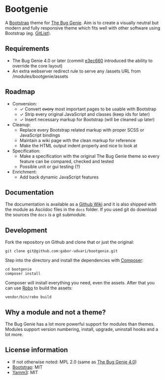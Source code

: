 # Bootgenie
A [Bootstrap](http://getbootstrap.com/) theme for [The Bug Genie](https://github.com/thebuggenie/thebuggenie). Aim is to create a visually neutral but modern and fully responsive theme which fits well with other software using Bootstrap (eg. [GitList](http://gitlist.org/)).

## Requirements
- The Bug Genie 4.0 or later (commit [e3ec660](https://github.com/thebuggenie/thebuggenie/commit/e3ec660ab724524d842022c5fbbaf3ad3f91def7) introduced the ability to override the core layout)
- An extra webserver redirect rule to serve any /assets URL from /modules/bootgenie/assets

## Roadmap
- Conversion: 
   - ✓ Convert ~~every~~ most important pages to be usable with Bootstrap
   - ✓ Strip every original JavaScript and classes (keep ids for later)
   - ✓ Insert necessary markup for Bootstrap (will be cleaned up later)
- Cleanup:
   - Replace every Bootstrap related markup with proper SCSS or JavaScript bindings
   - Maintain a wiki page with the clean markup for reference
   - Make the HTML output indent properly and nice to look at
- Specification:
   - Make a specification with the original The Bug Genie theme so every feature can be compared, checked and tested
   - Possible unit or gui testing (?)
- Enrichment:
   - Add back dynamic JavaScript features

## Documentation

The documentation is available as a [Github Wiki](https://github.com/gabor-udvari/bootgenie/wiki) and it is also shipped with the module as Asciidoc files in the `docs` folder. If you used git do download the sources the `docs` is a git submodule.

## Development

Fork the repository on Github and clone that or just the original:
```
git clone git@github.com:gabor-udvari/bootgenie.git
```

Step into the directory and install the dependencies with [Composer](https://getcomposer.org/):
```
cd bootgenie
composer install
```

Composer will install everything you need, even the assets. After that you can use [Robo](http://robo.li/) to build the assets:
```
vendor/bin/robo build
```

## Why a module and not a theme?
The Bug Genie has a lot more powerful support for modules than themes. Modules support version numbering, install, upgrade, uninstall hooks and a lot more.

## License information
- If not otherwise noted: MPL 2.0 (same as [The Bug Genie 4.0](https://github.com/thebuggenie/thebuggenie))
- [Bootstrap](http://getbootstrap.com/): MIT
- [Yamm3](http://geedmo.github.io/yamm3/): MIT
